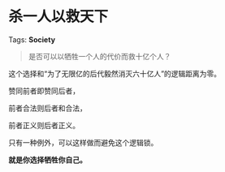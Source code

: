 # 杀一人以救天下

Tags: **Society**

> 是否可以以牺牲一个人的代价而救十亿个人？



这个选择和“为了无限亿的后代毅然消灭六十亿人”的逻辑距离为零。

赞同前者即赞同后者，

前者合法则后者和合法，

前者正义则后者正义。

  


只有一种例外，可以这样做而避免这个逻辑锁。

  


  


  


  


**就是你选择牺牲你自己。**



